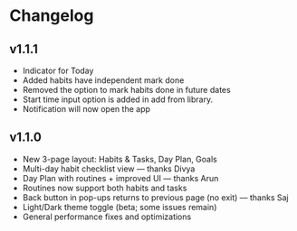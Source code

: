 # Changelog

## v1.1.1
- Indicator for Today
- Added habits have independent mark done
- Removed the option to mark habits done in future dates
- Start time input option is added in add from library. 
- Notification will now open the app

## v1.1.0
- New 3-page layout: Habits & Tasks, Day Plan, Goals
- Multi-day habit checklist view — thanks Divya
- Day Plan with routines + improved UI — thanks Arun
- Routines now support both habits and tasks
- Back button in pop-ups returns to previous page (no exit) — thanks Saj
- Light/Dark theme toggle (beta; some issues remain)
- General performance fixes and optimizations
